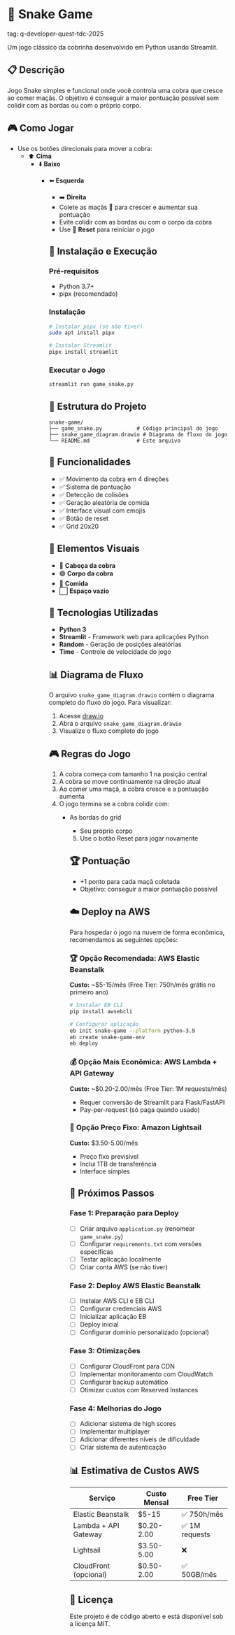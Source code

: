 # 🐍 Snake Game

tag: q-developer-quest-tdc-2025

Um jogo clássico da cobrinha desenvolvido em Python usando Streamlit.

## 📋 Descrição

Jogo Snake simples e funcional onde você controla uma cobra que cresce ao comer maçãs. O objetivo é conseguir a maior pontuação possível sem colidir com as bordas ou com o próprio corpo.

## 🎮 Como Jogar

- Use os botões direcionais para mover a cobra:
  - ⬆️ **Cima**
    - ⬇️ **Baixo** 
      - ⬅️ **Esquerda**
        - ➡️ **Direita**
        - Colete as maçãs 🍎 para crescer e aumentar sua pontuação
        - Evite colidir com as bordas ou com o corpo da cobra
        - Use 🔄 **Reset** para reiniciar o jogo

        ## 🚀 Instalação e Execução

        ### Pré-requisitos
        - Python 3.7+
        - pipx (recomendado)

        ### Instalação
        ```bash
        # Instalar pipx (se não tiver)
        sudo apt install pipx

        # Instalar Streamlit
        pipx install streamlit
        ```

        ### Executar o Jogo
        ```bash
        streamlit run game_snake.py
        ```

        ## 📁 Estrutura do Projeto

        ```
        snake-game/
        ├── game_snake.py           # Código principal do jogo
        ├── snake_game_diagram.drawio # Diagrama de fluxo do jogo
        └── README.md               # Este arquivo
        ```

        ## 🎯 Funcionalidades

        - ✅ Movimento da cobra em 4 direções
        - ✅ Sistema de pontuação
        - ✅ Detecção de colisões
        - ✅ Geração aleatória de comida
        - ✅ Interface visual com emojis
        - ✅ Botão de reset
        - ✅ Grid 20x20

        ## 🎨 Elementos Visuais

        - 🔴 **Cabeça da cobra**
        - 🟢 **Corpo da cobra**
        - 🍎 **Comida**
        - ⬜ **Espaço vazio**

        ## 🔧 Tecnologias Utilizadas

        - **Python 3**
        - **Streamlit** - Framework web para aplicações Python
        - **Random** - Geração de posições aleatórias
        - **Time** - Controle de velocidade do jogo

        ## 📊 Diagrama de Fluxo

        O arquivo `snake_game_diagram.drawio` contém o diagrama completo do fluxo do jogo. Para visualizar:

        1. Acesse [draw.io](https://app.diagrams.net/)
        2. Abra o arquivo `snake_game_diagram.drawio`
        3. Visualize o fluxo completo do jogo

        ## 🎮 Regras do Jogo

        1. A cobra começa com tamanho 1 na posição central
        2. A cobra se move continuamente na direção atual
        3. Ao comer uma maçã, a cobra cresce e a pontuação aumenta
        4. O jogo termina se a cobra colidir com:
           - As bordas do grid
              - Seu próprio corpo
              5. Use o botão Reset para jogar novamente

              ## 🏆 Pontuação

              - +1 ponto para cada maçã coletada
              - Objetivo: conseguir a maior pontuação possível

              ## ☁️ Deploy na AWS

              Para hospedar o jogo na nuvem de forma econômica, recomendamos as seguintes opções:

              ### 🏆 Opção Recomendada: AWS Elastic Beanstalk
              **Custo:** ~$5-15/mês (Free Tier: 750h/mês grátis no primeiro ano)

              ```bash
              # Instalar EB CLI
              pip install awsebcli

              # Configurar aplicação
              eb init snake-game --platform python-3.9
              eb create snake-game-env
              eb deploy
              ```

              ### 💰 Opção Mais Econômica: AWS Lambda + API Gateway
              **Custo:** ~$0.20-2.00/mês (Free Tier: 1M requests/mês)
              - Requer conversão de Streamlit para Flask/FastAPI
              - Pay-per-request (só paga quando usado)

              ### 🎯 Opção Preço Fixo: Amazon Lightsail
              **Custo:** $3.50-5.00/mês
              - Preço fixo previsível
              - Inclui 1TB de transferência
              - Interface simples

              ## 🚀 Próximos Passos

              ### Fase 1: Preparação para Deploy
              - [ ] Criar arquivo `application.py` (renomear `game_snake.py`)
              - [ ] Configurar `requirements.txt` com versões específicas
              - [ ] Testar aplicação localmente
              - [ ] Criar conta AWS (se não tiver)

              ### Fase 2: Deploy AWS Elastic Beanstalk
              - [ ] Instalar AWS CLI e EB CLI
              - [ ] Configurar credenciais AWS
              - [ ] Inicializar aplicação EB
              - [ ] Deploy inicial
              - [ ] Configurar domínio personalizado (opcional)

              ### Fase 3: Otimizações
              - [ ] Configurar CloudFront para CDN
              - [ ] Implementar monitoramento com CloudWatch
              - [ ] Configurar backup automático
              - [ ] Otimizar custos com Reserved Instances

              ### Fase 4: Melhorias do Jogo
              - [ ] Adicionar sistema de high scores
              - [ ] Implementar multiplayer
              - [ ] Adicionar diferentes níveis de dificuldade
              - [ ] Criar sistema de autenticação

              ## 📊 Estimativa de Custos AWS

              | Serviço | Custo Mensal | Free Tier |
              |---------|--------------|----------|
              | Elastic Beanstalk | $5-15 | ✅ 750h/mês |
              | Lambda + API Gateway | $0.20-2.00 | ✅ 1M requests |
              | Lightsail | $3.50-5.00 | ❌ |
              | CloudFront (opcional) | $0.50-2.00 | ✅ 50GB/mês |

              ## 📝 Licença

              Este projeto é de código aberto e está disponível sob a licença MIT.
